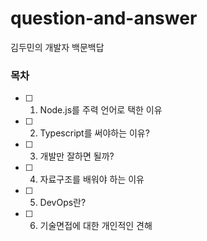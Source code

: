 # question-and-answer
김두민의 개발자 백문백답 

### 목차

- [ ] 1. Node.js를 주력 언어로 택한 이유
- [ ] 2. Typescript를 써야하는 이유?
- [ ] 3. 개발만 잘하면 될까?
- [ ] 4. 자료구조를 배워야 하는 이유
- [ ] 5. DevOps란?
- [ ] 6. 기술면접에 대한 개인적인 견해
